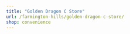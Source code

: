 ```yaml
---
title: "Golden Dragon C Store"
url: /farmington-hills/golden-dragon-c-store/
shop: convenience
---
```


